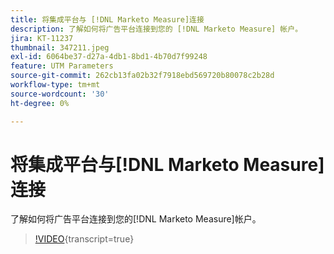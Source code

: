 ```yaml
---
title: 将集成平台与 [!DNL Marketo Measure]连接
description: 了解如何将广告平台连接到您的 [!DNL Marketo Measure] 帐户。
jira: KT-11237
thumbnail: 347211.jpeg
exl-id: 6064be37-d27a-4db1-8bd1-4b70d7f99248
feature: UTM Parameters
source-git-commit: 262cb13fa02b32f7918ebd569720b80078c2b28d
workflow-type: tm+mt
source-wordcount: '30'
ht-degree: 0%

---
```


# 将集成平台与[!DNL Marketo Measure]连接

了解如何将广告平台连接到您的[!DNL Marketo Measure]帐户。

>[!VIDEO](https://video.tv.adobe.com/v/347211/?learn=on){transcript=true}
